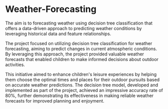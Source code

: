 # Weather-Forecasting
The aim is to forecasting weather using decision tree classification that offers a data-driven approach to predicting weather conditions by leveraging historical data and feature relationships.

The project focused on utilizing decision tree classification for weather forecasting, aiming to predict changes in current atmospheric conditions. By leveraging this approach, the project provided valuable weather forecasts that enabled children to make informed decisions about outdoor activities. 

This initiative aimed to enhance children's leisure experiences by helping them choose the optimal times and places for their outdoor pursuits based on accurate weather predictions. The decision tree model, developed and implemented as part of the project, achieved an impressive accuracy rate of 80%, further demonstrating its effectiveness in making reliable weather forecasts for improved planning and enjoyment.
